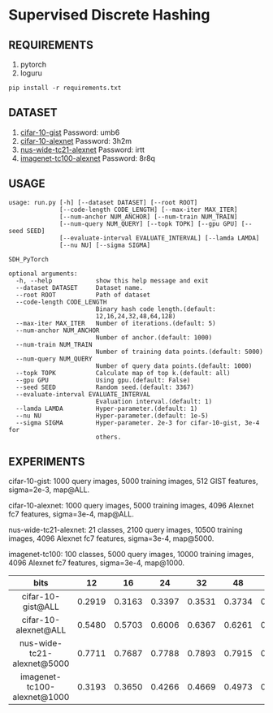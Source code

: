 # Supervised Discrete Hashing

## REQUIREMENTS
1. pytorch
2. loguru

`pip install -r requirements.txt`

## DATASET
1. [cifar-10-gist](https://pan.baidu.com/s/1qE9KiAOTNs5ORn_WoDDwUg) Password: umb6
2. [cifar-10-alexnet](https://pan.baidu.com/s/1_KUpDHFRLXrmFcz9OxKB_A) Password: 3h2m
3. [nus-wide-tc21-alexnet](https://pan.baidu.com/s/1rpBILErk79uWPwr8WJs2lA) Password: irtt
4. [imagenet-tc100-alexnet](https://pan.baidu.com/s/1LzpNgbEKj7h198tjo-Vdzg) Password: 8r8q

## USAGE
```
usage: run.py [-h] [--dataset DATASET] [--root ROOT]
              [--code-length CODE_LENGTH] [--max-iter MAX_ITER]
              [--num-anchor NUM_ANCHOR] [--num-train NUM_TRAIN]
              [--num-query NUM_QUERY] [--topk TOPK] [--gpu GPU] [--seed SEED]
              [--evaluate-interval EVALUATE_INTERVAL] [--lamda LAMDA]
              [--nu NU] [--sigma SIGMA]

SDH_PyTorch

optional arguments:
  -h, --help            show this help message and exit
  --dataset DATASET     Dataset name.
  --root ROOT           Path of dataset
  --code-length CODE_LENGTH
                        Binary hash code length.(default:
                        12,16,24,32,48,64,128)
  --max-iter MAX_ITER   Number of iterations.(default: 5)
  --num-anchor NUM_ANCHOR
                        Number of anchor.(default: 1000)
  --num-train NUM_TRAIN
                        Number of training data points.(default: 5000)
  --num-query NUM_QUERY
                        Number of query data points.(default: 1000)
  --topk TOPK           Calculate map of top k.(default: all)
  --gpu GPU             Using gpu.(default: False)
  --seed SEED           Random seed.(default: 3367)
  --evaluate-interval EVALUATE_INTERVAL
                        Evaluation interval.(default: 1)
  --lamda LAMDA         Hyper-parameter.(default: 1)
  --nu NU               Hyper-parameter.(default: 1e-5)
  --sigma SIGMA         Hyper-parameter. 2e-3 for cifar-10-gist, 3e-4 for
                        others.
```

## EXPERIMENTS

cifar-10-gist: 1000 query images, 5000 training images, 512 GIST features, sigma=2e-3, map@ALL.

cifar-10-alexnet: 1000 query images, 5000 training images, 4096 Alexnet fc7 features, sigma=3e-4, map@ALL.

nus-wide-tc21-alexnet: 21 classes, 2100 query images, 10500 training images, 4096 Alexnet fc7 features, sigma=3e-4, map@5000.

imagenet-tc100: 100 classes, 5000 query images, 10000 training images, 4096 Alexnet fc7 features, sigma=3e-4, map@1000.

 bits | 12 | 16 | 24 | 32 | 48 | 64 | 128
   :-:   |  :-:    |   :-:   |   :-:   |   :-:   |   :-:   |   :-:   |   :-:     
cifar-10-gist@ALL | 0.2919 | 0.3163 | 0.3397 | 0.3531 | 0.3734 | 0.3937 | 0.3972
 cifar-10-alexnet@ALL | 0.5480 | 0.5703 | 0.6006 | 0.6367 | 0.6261 | 0.6355 | 0.6591
nus-wide-tc21-alexnet@5000 | 0.7711 | 0.7687 | 0.7788 | 0.7893 | 0.7915 | 0.7997 | 0.8108
imagenet-tc100-alexnet@1000 | 0.3193 | 0.3650 | 0.4266 | 0.4669 | 0.4973 | 0.5231 | 0.5551
